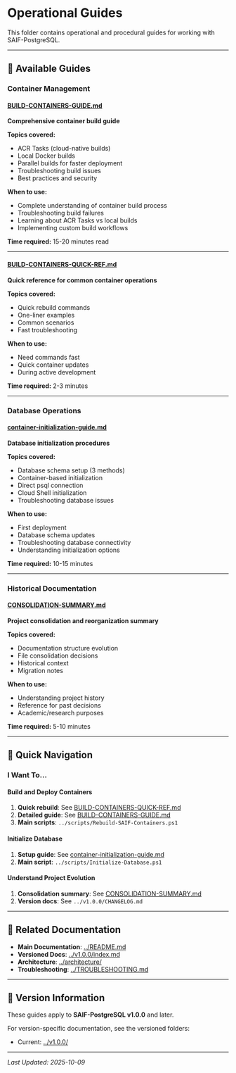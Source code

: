 # Operational Guides

This folder contains operational and procedural guides for working with SAIF-PostgreSQL.

---

## 📘 Available Guides

### Container Management

#### [BUILD-CONTAINERS-GUIDE.md](BUILD-CONTAINERS-GUIDE.md)
**Comprehensive container build guide**

**Topics covered:**
- ACR Tasks (cloud-native builds)
- Local Docker builds
- Parallel builds for faster deployment
- Troubleshooting build issues
- Best practices and security

**When to use:**
- Complete understanding of container build process
- Troubleshooting build failures
- Learning about ACR Tasks vs local builds
- Implementing custom build workflows

**Time required:** 15-20 minutes read

---

#### [BUILD-CONTAINERS-QUICK-REF.md](BUILD-CONTAINERS-QUICK-REF.md)
**Quick reference for common container operations**

**Topics covered:**
- Quick rebuild commands
- One-liner examples
- Common scenarios
- Fast troubleshooting

**When to use:**
- Need commands fast
- Quick container updates
- During active development

**Time required:** 2-3 minutes

---

### Database Operations

#### [container-initialization-guide.md](container-initialization-guide.md)
**Database initialization procedures**

**Topics covered:**
- Database schema setup (3 methods)
- Container-based initialization
- Direct psql connection
- Cloud Shell initialization
- Troubleshooting database issues

**When to use:**
- First deployment
- Database schema updates
- Troubleshooting database connectivity
- Understanding initialization options

**Time required:** 10-15 minutes

---

### Historical Documentation

#### [CONSOLIDATION-SUMMARY.md](CONSOLIDATION-SUMMARY.md)
**Project consolidation and reorganization summary**

**Topics covered:**
- Documentation structure evolution
- File consolidation decisions
- Historical context
- Migration notes

**When to use:**
- Understanding project history
- Reference for past decisions
- Academic/research purposes

**Time required:** 5-10 minutes

---

## 🎯 Quick Navigation

### I Want To...

#### Build and Deploy Containers
1. **Quick rebuild**: See [BUILD-CONTAINERS-QUICK-REF.md](BUILD-CONTAINERS-QUICK-REF.md)
2. **Detailed guide**: See [BUILD-CONTAINERS-GUIDE.md](BUILD-CONTAINERS-GUIDE.md)
3. **Main scripts**: `../scripts/Rebuild-SAIF-Containers.ps1`

#### Initialize Database
1. **Setup guide**: See [container-initialization-guide.md](container-initialization-guide.md)
2. **Main script**: `../scripts/Initialize-Database.ps1`

#### Understand Project Evolution
1. **Consolidation summary**: See [CONSOLIDATION-SUMMARY.md](CONSOLIDATION-SUMMARY.md)
2. **Version docs**: See `../v1.0.0/CHANGELOG.md`

---

## 📂 Related Documentation

- **Main Documentation**: [../README.md](../README.md)
- **Versioned Docs**: [../v1.0.0/index.md](../v1.0.0/index.md)
- **Architecture**: [../architecture/](../architecture/)
- **Troubleshooting**: [../TROUBLESHOOTING.md](../TROUBLESHOOTING.md)

---

## 🔄 Version Information

These guides apply to **SAIF-PostgreSQL v1.0.0** and later.

For version-specific documentation, see the versioned folders:
- Current: [../v1.0.0/](../v1.0.0/)

---

*Last Updated: 2025-10-09*
